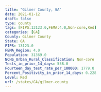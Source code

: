 ```yaml
---
title: "Gilmer County, GA"
date: 2021-01-12
draft: false
type: county
tags: [FIPS:13123.0,FEMA:4.0,Non-core,Red]
categories: [GA]
County: Gilmer County
State: GA
FIPS: 13123.0
FEMA_Region: 4.0
Population: 31369.0
NCHS_Urban_Rural_Classification: Non-core
Tests_in_prior_14_days: 558.0
Fourteen_day_test_rate_per_100000: 1779.0
Percent_Positivity_in_prior_14_days: 0.228
Level: Red
url: /states/GA/gilmer-county
---
```




